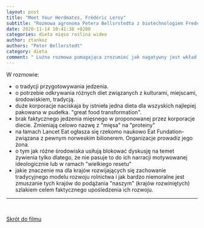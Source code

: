 ```yaml
---
layout: post
title: "Meet Your Herdmates, Frédéric Leroy"
subtitle: "Rozmowa agronoma Petera Bellsrstedta z biotechnologiem Frederickiem Leroy (WIDEO)"
date: 2020-11-14 10:41:38 +0200
categories: dieta mięso roślina wideo
author: ztankoz
authors: "Peter Bellerstedt"
category: dieta
comment: " Luźna rozmowa pomagająca zrozumieć jak nagatywny jest wkład globalnych instytucji i korporacji na nasze codzienne żywienie a przez to też zdrowie "
---
```


W rozmowie:

- o tradycji przygotowywania jedzenia.
- o potrzebie odkrywania różnych diet związanych z kulturami, miejscami, środowiskiem, tradycją.
- duże korporacje naciskaja by istnieła jedna dieta dla wszyskich najlepiej pakowana w pudełka. "great food transformation".
- brak faktycznego jedzenia mięsnego w proponowanej przez korporacje diecie. Zmieniają celowo nazwę z "mięsa" na "proteiny"
- na łamach Lancet Eat ogłasza się rzekomo naukowo Eat Fundation- związana z pewnym norweskim bilionerem. Organizacje prowadiz jego żona.
- o tym jak różne środowiska usiłują blokować dyskusję na temet żywienia tylko dlatego, że nie pasuje to do ich narracji motywowanej ideologicznie lub w ramach "wielkiego resetu"
- jakie znaczenie ma dla krajów rozwijających się zachowanie tradycyjnego modelu rozwoju rolnictwa i jak bardzo niemoralne jest zmuszanie tych krajów do podążania "naszym" (krajów rozwiniętych) szlakiem celem faktycznego upośledzenia ich rozwoju.

<hr>
<br>

[Skrót do filmu](https://youtu.be/dISeLc0SjWY)

